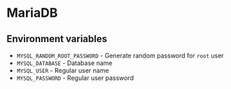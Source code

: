 # MariaDB

## Environment variables
- `MYSQL_RANDOM_ROOT_PASSWORD` - Generate random password for `root` user
- `MYSQL_DATABASE` - Database name
- `MYSQL_USER` - Regular user name
- `MYSQL_PASSWORD` - Regular user password
